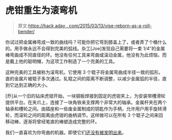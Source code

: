 # 虎钳重生为滚弯机

> 原文:[https://hack aday . com/2015/03/13/vise-reborn-as-a-roll-bender/](https://hackaday.com/2015/03/13/vise-reborn-as-a-roll-bender/)

你试过把金属棒弯成一致的曲线吗？可能你把它弯到膝盖上了，或者弄了个桶什么的。用手做永远不会得到完美的弧线。杂工[Joe]发现自己需要将一束 1/4″的金属棒弯曲成不同直径的环。他没有任何工具来弯曲或滚动金属，他没有为此烦恼，而是戴上他的聪明帽，为这项工作制造了一个完美的工具。

这种完美的工具被称为滚弯机，它使用 3 个辊子将金属弯曲成半径一致的弧形。直的金属片被辊子多次通过。轧辊之间的距离不断调整，以减少金属弧的半径，直到它达到正确的大小。

[乔]从一个旧的钻床虎钳开始。一块钢板焊接到固定的虎钳夹上，为安装带槽滑轮提供平台。在夹爪上，连接了一块角铁来支撑两个非常大的轴承。金属杆夹在两个轴承和槽轮之间。由插座和一些废金属制成的钥匙作为手柄，允许用户用手旋转滑轮，而滚轮之间的距离由虎钳的曲柄调节。这样做可以在所有 3 个辊子之间来回移动棒，逐渐将曾经笔直的棒塑造成完整的环。

我们一直喜欢为你弯曲的机器。即使它们[还没有被发明出来](http://i.imgur.com/bplIh5O.gif)。